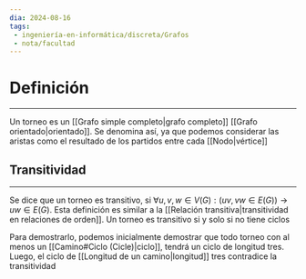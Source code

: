```yaml
---
dia: 2024-08-16
tags: 
 - ingeniería-en-informática/discreta/Grafos
 - nota/facultad
---
```

# Definición
---
Un torneo es un [[Grafo simple completo|grafo completo]] [[Grafo orientado|orientado]]. Se denomina así, ya que podemos considerar las aristas como el resultado de los partidos entre cada [[Nodo|vértice]]

## Transitividad
---
Se dice que un torneo es transitivo, si $\forall u,v,w \in V(G): (uv, vw \in E(G)) \to uw \in E(G)$. Esta definición es similar a la [[Relación transitiva|transitividad en relaciones de orden]]. Un torneo es transitivo si y solo si no tiene ciclos

Para demostrarlo, podemos inicialmente demostrar que todo torneo con al menos un [[Camino#Ciclo (Cicle)|ciclo]], tendrá un ciclo de longitud tres. Luego, el ciclo de [[Longitud de un camino|longitud]] tres contradice la transitividad